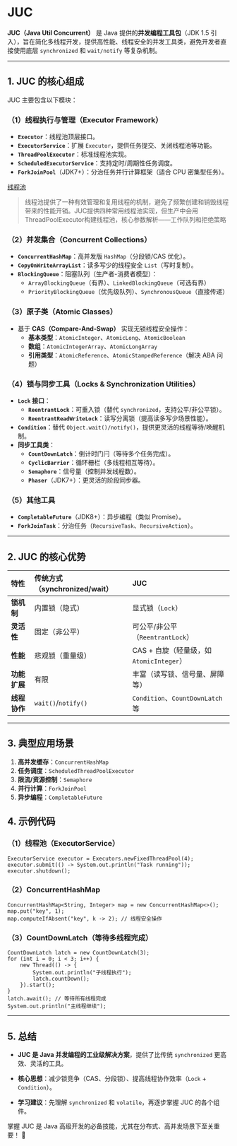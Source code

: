 # JUC

**JUC（Java Util Concurrent）** 是 Java 提供的**并发编程工具包**（JDK 1.5 引入），旨在简化多线程开发，提供高性能、线程安全的并发工具类，避免开发者直接使用底层 `synchronized` 和 `wait/notify` 等复杂机制。

------

## **1. JUC 的核心组成**

JUC 主要包含以下模块：

### **（1）线程执行与管理（Executor Framework）**

- **`Executor`**：线程池顶层接口。
- **`ExecutorService`**：扩展 `Executor`，提供任务提交、关闭线程池等功能。
- **`ThreadPoolExecutor`**：标准线程池实现。
- **`ScheduledExecutorService`**：支持定时/周期性任务调度。
- **`ForkJoinPool`**（JDK7+）：分治任务并行计算框架（适合 CPU 密集型任务）。

[线程池](D:\PROJECT\IdeaProjects\springMVC\src\main\java\com\bigDragon\javase\concurrent\juc\Executor\Executor.md)

> 线程池提供了一种有效管理和复用线程的机制，避免了频繁创建和销毁线程带来的性能开销。JUC提供四种常用线程池实现，但生产中会用ThreadPoolExecutor构建线程池，核心参数解析——工作队列和拒绝策略

### **（2）并发集合（Concurrent Collections）**

- **`ConcurrentHashMap`**：高并发版 `HashMap`（分段锁/CAS 优化）。
- **`CopyOnWriteArrayList`**：读多写少的线程安全 `List`（写时复制）。
- **`BlockingQueue`**：阻塞队列（生产者-消费者模型）：
  - `ArrayBlockingQueue`（有界）、`LinkedBlockingQueue`（可选有界）
  - `PriorityBlockingQueue`（优先级队列）、`SynchronousQueue`（直接传递）

### **（3）原子类（Atomic Classes）**

- 基于 **CAS（Compare-And-Swap）** 实现无锁线程安全操作：
  - **基本类型**：`AtomicInteger`、`AtomicLong`、`AtomicBoolean`
  - **数组**：`AtomicIntegerArray`、`AtomicLongArray`
  - **引用类型**：`AtomicReference`、`AtomicStampedReference`（解决 ABA 问题）
  

### **（4）锁与同步工具（Locks & Synchronization Utilities）**

- **`Lock` 接口**：
  - **`ReentrantLock`**：可重入锁（替代 `synchronized`，支持公平/非公平锁）。
  - **`ReentrantReadWriteLock`**：读写分离锁（提高读多写少场景性能）。
- **`Condition`**：替代 `Object.wait()/notify()`，提供更灵活的线程等待/唤醒机制。
- **同步工具类**：
  - **`CountDownLatch`**：倒计时门闩（等待多个任务完成）。
  - **`CyclicBarrier`**：循环栅栏（多线程相互等待）。
  - **`Semaphore`**：信号量（控制并发线程数）。
  - **`Phaser`**（JDK7+）：更灵活的阶段同步器。

### **（5）其他工具**

- **`CompletableFuture`**（JDK8+）：异步编程（类似 Promise）。
- **`ForkJoinTask`**：分治任务（`RecursiveTask`、`RecursiveAction`）。

------

## **2. JUC 的核心优势**

| 特性         | 传统方式（synchronized/wait） | JUC                                      |
| :----------- | :---------------------------- | :--------------------------------------- |
| **锁机制**   | 内置锁（隐式）                | 显式锁（`Lock`）                         |
| **灵活性**   | 固定（非公平）                | 可公平/非公平（`ReentrantLock`）         |
| **性能**     | 悲观锁（重量级）              | CAS + 自旋（轻量级，如 `AtomicInteger`） |
| **功能扩展** | 有限                          | 丰富（读写锁、信号量、屏障等）           |
| **线程协作** | `wait()`/`notify()`           | `Condition`、`CountDownLatch` 等         |

------

## **3. 典型应用场景**

1. **高并发缓存**：`ConcurrentHashMap`
2. **任务调度**：`ScheduledThreadPoolExecutor`
3. **限流/资源控制**：`Semaphore`
4. **并行计算**：`ForkJoinPool`
5. **异步编程**：`CompletableFuture`

## **4. 示例代码**

### **（1）线程池（ExecutorService）**

```
ExecutorService executor = Executors.newFixedThreadPool(4);
executor.submit(() -> System.out.println("Task running"));
executor.shutdown();
```

### **（2）ConcurrentHashMap**

```
ConcurrentHashMap<String, Integer> map = new ConcurrentHashMap<>();
map.put("key", 1);
map.computeIfAbsent("key", k -> 2); // 线程安全操作
```

### **（3）CountDownLatch（等待多线程完成）**

```
CountDownLatch latch = new CountDownLatch(3);
for (int i = 0; i < 3; i++) {
    new Thread(() -> {
        System.out.println("子线程执行");
        latch.countDown();
    }).start();
}
latch.await(); // 等待所有线程完成
System.out.println("主线程继续");
```

------

## **5. 总结**

- **JUC 是 Java 并发编程的工业级解决方案**，提供了比传统 `synchronized` 更高效、灵活的工具。

- **核心思想**：减少锁竞争（CAS、分段锁）、提高线程协作效率（`Lock` + `Condition`）。

- **学习建议**：先理解 `synchronized` 和 `volatile`，再逐步掌握 JUC 的各个组件。


掌握 JUC 是 Java 高级开发的必备技能，尤其在分布式、高并发场景下至关重要！ 🚀
